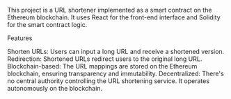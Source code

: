 This project is a URL shortener implemented as a smart contract on the Ethereum blockchain. It uses React for the front-end interface and Solidity for the smart contract logic.

Features

Shorten URLs: Users can input a long URL and receive a shortened version.
Redirection: Shortened URLs redirect users to the original long URL.
Blockchain-based: The URL mappings are stored on the Ethereum blockchain, ensuring transparency and immutability.
Decentralized: There's no central authority controlling the URL shortening service. It operates autonomously on the blockchain.

